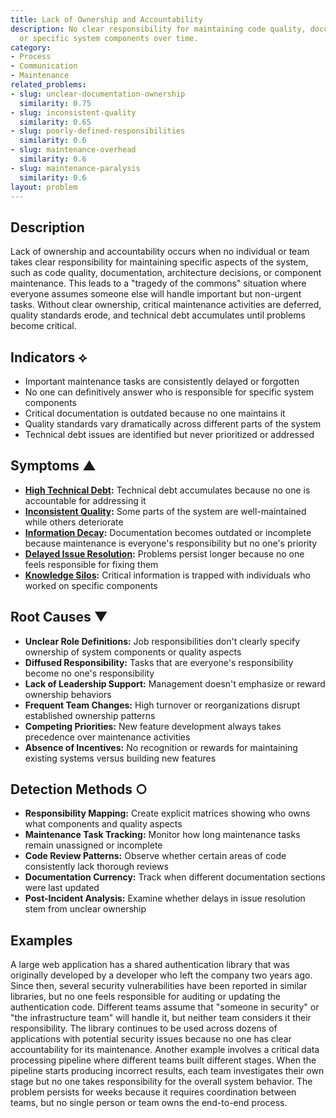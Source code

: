 ```yaml
---
title: Lack of Ownership and Accountability
description: No clear responsibility for maintaining code quality, documentation,
  or specific system components over time.
category:
- Process
- Communication
- Maintenance
related_problems:
- slug: unclear-documentation-ownership
  similarity: 0.75
- slug: inconsistent-quality
  similarity: 0.65
- slug: poorly-defined-responsibilities
  similarity: 0.6
- slug: maintenance-overhead
  similarity: 0.6
- slug: maintenance-paralysis
  similarity: 0.6
layout: problem
---
```


## Description

Lack of ownership and accountability occurs when no individual or team takes clear responsibility for maintaining specific aspects of the system, such as code quality, documentation, architecture decisions, or component maintenance. This leads to a "tragedy of the commons" situation where everyone assumes someone else will handle important but non-urgent tasks. Without clear ownership, critical maintenance activities are deferred, quality standards erode, and technical debt accumulates until problems become critical.

## Indicators ⟡
- Important maintenance tasks are consistently delayed or forgotten
- No one can definitively answer who is responsible for specific system components
- Critical documentation is outdated because no one maintains it
- Quality standards vary dramatically across different parts of the system
- Technical debt issues are identified but never prioritized or addressed

## Symptoms ▲
- **[High Technical Debt](high-technical-debt.md):** Technical debt accumulates because no one is accountable for addressing it
- **[Inconsistent Quality](inconsistent-quality.md):** Some parts of the system are well-maintained while others deteriorate
- **[Information Decay](information-decay.md):** Documentation becomes outdated or incomplete because maintenance is everyone's responsibility but no one's priority
- **[Delayed Issue Resolution](delayed-issue-resolution.md):** Problems persist longer because no one feels responsible for fixing them
- **[Knowledge Silos](knowledge-silos.md):** Critical information is trapped with individuals who worked on specific components

## Root Causes ▼
- **Unclear Role Definitions:** Job responsibilities don't clearly specify ownership of system components or quality aspects
- **Diffused Responsibility:** Tasks that are everyone's responsibility become no one's responsibility
- **Lack of Leadership Support:** Management doesn't emphasize or reward ownership behaviors
- **Frequent Team Changes:** High turnover or reorganizations disrupt established ownership patterns
- **Competing Priorities:** New feature development always takes precedence over maintenance activities
- **Absence of Incentives:** No recognition or rewards for maintaining existing systems versus building new features

## Detection Methods ○
- **Responsibility Mapping:** Create explicit matrices showing who owns what components and quality aspects
- **Maintenance Task Tracking:** Monitor how long maintenance tasks remain unassigned or incomplete
- **Code Review Patterns:** Observe whether certain areas of code consistently lack thorough reviews
- **Documentation Currency:** Track when different documentation sections were last updated
- **Post-Incident Analysis:** Examine whether delays in issue resolution stem from unclear ownership

## Examples

A large web application has a shared authentication library that was originally developed by a developer who left the company two years ago. Since then, several security vulnerabilities have been reported in similar libraries, but no one feels responsible for auditing or updating the authentication code. Different teams assume that "someone in security" or "the infrastructure team" will handle it, but neither team considers it their responsibility. The library continues to be used across dozens of applications with potential security issues because no one has clear accountability for its maintenance. Another example involves a critical data processing pipeline where different teams built different stages. When the pipeline starts producing incorrect results, each team investigates their own stage but no one takes responsibility for the overall system behavior. The problem persists for weeks because it requires coordination between teams, but no single person or team owns the end-to-end process.